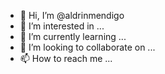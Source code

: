 - 👋 Hi, I’m @aldrinmendigo
- 👀 I’m interested in ...
- 🌱 I’m currently learning ...
- 💞️ I’m looking to collaborate on ...
- 📫 How to reach me ...

<!---
aldrinmendigo/aldrinmendigo is a ✨ special ✨ repository because its `README.md` (this file) appears on your GitHub profile.
You can click the Preview link to take a look at your changes.
--->
